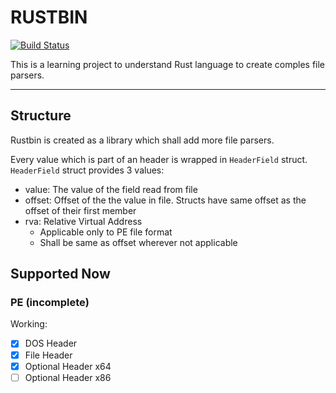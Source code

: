 # RUSTBIN

[![Build Status](https://app.travis-ci.com/sunilkr/rustbin.svg?branch=main)](https://app.travis-ci.com/sunilkr/rustbin)

This is a learning project to understand Rust language to create comples file parsers.

---

## Structure

Rustbin is created as a library which shall add more file parsers.

Every value which is part of an header is wrapped in `HeaderField` struct. `HeaderField` struct provides 3 values:

- value: The value of the field read from file
- offset: Offset of the the value in file. Structs have same offset as the offset of their first member
- rva: Relative Virtual Address
    - Applicable only to PE file format
    - Shall be same as offset wherever not applicable

## Supported Now

### PE (incomplete)

Working:

- [x] DOS Header
- [x] File Header
- [x] Optional Header x64
- [ ] Optional Header x86
